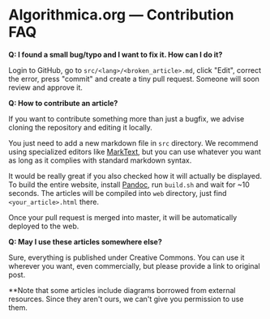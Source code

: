 # Algorithmica.org — Contribution FAQ

**Q: I found a small bug/typo and I want to fix it. How can I do it?**

Login to GitHub, go to `src/<lang>/<broken_article>.md`, click "Edit", correct the error, press "commit" and create a tiny pull request. Someone will soon review and approve it.

**Q: How to contribute an article?**

If you want to contribute something more than just a bugfix, we advise cloning the repository and editing it locally.

You just need to add a new markdown file in `src` directory. We recommend using specialized editors like [MarkText](https://marktext.app/), but you can use whatever you want as long as it complies with standard markdown syntax.

It would be really great if you also checked how it will actually be displayed. To build the entire website, install [Pandoc](https://pandoc.org/), run `build.sh` and wait for ~10 seconds. The articles will be compiled into `web` directory, just find `<your_article>.html` there.

Once your pull request is merged into master, it will be automatically deployed to the web.

**Q: May I use these articles somewhere else?**

Sure, everything is published under Creative Commons. You can use it wherever you want, even commercially, but please provide a link to original post.

**Note that some articles include diagrams borrowed from external resources. Since they aren't ours, we can't give you permission to use them.
